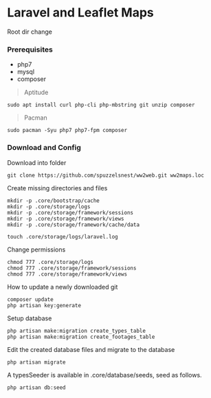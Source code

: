 # Laravel and Leaflet Maps

Root dir change 

### Prerequisites

- php7
- mysql
- composer

> Aptitude
``` 
sudo apt install curl php-cli php-mbstring git unzip composer
```

> Pacman
```
sudo pacman -Syu php7 php7-fpm composer
```
### Download and Config

Download into folder
```
git clone https://github.com/spuzzelsnest/ww2web.git ww2maps.loc 
```

Create missing directories and files
```
mkdir -p .core/bootstrap/cache 
mkdir -p .core/storage/logs
mkdir -p .core/storage/framework/sessions
mkdir -p .core/storage/framework/views
mkdir -p .core/storage/framework/cache/data

touch .core/storage/logs/laravel.log
```

Change permissions
```
chmod 777 .core/storage/logs 
chmod 777 .core/storage/framework/sessions
chmod 777 .core/storage/framework/views
```

How to update a newly downloaded git
```
composer update
php artisan key:generate
```

Setup database
```
php artisan make:migration create_types_table
php artisan make:migration create_footages_table
```

Edit the created database files and migrate to the database
```
php artisan migrate
```

A typesSeeder is available in .core/database/seeds, seed as follows.
```
php artisan db:seed
```
